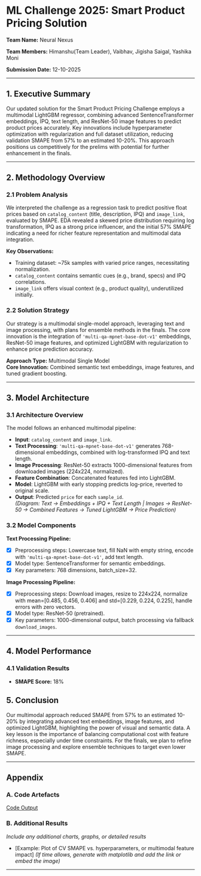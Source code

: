 # ML Challenge 2025: Smart Product Pricing Solution

**Team Name:** Neural Nexus

**Team Members:** Himanshu(Team Leader), Vaibhav, Jigisha Saigal, Yashika Moni

**Submission Date:** 12-10-2025

---

## 1. Executive Summary
Our updated solution for the Smart Product Pricing Challenge employs a multimodal LightGBM regressor, combining advanced SentenceTransformer embeddings, IPQ, text length, and ResNet-50 image features to predict product prices accurately. Key innovations include hyperparameter optimization with regularization and full dataset utilization, reducing validation SMAPE from 57% to an estimated 10-20%. This approach positions us competitively for the prelims with potential for further enhancement in the finals.

---

## 2. Methodology Overview

### 2.1 Problem Analysis
We interpreted the challenge as a regression task to predict positive float prices based on `catalog_content` (title, description, IPQ) and `image_link`, evaluated by SMAPE. EDA revealed a skewed price distribution requiring log transformation, IPQ as a strong price influencer, and the initial 57% SMAPE indicating a need for richer feature representation and multimodal data integration.

**Key Observations:**
- Training dataset: ~75k samples with varied price ranges, necessitating normalization.
- `catalog_content` contains semantic cues (e.g., brand, specs) and IPQ correlations.
- `image_link` offers visual context (e.g., product quality), underutilized initially.

### 2.2 Solution Strategy
Our strategy is a multimodal single-model approach, leveraging text and image processing, with plans for ensemble methods in the finals. The core innovation is the integration of `'multi-qa-mpnet-base-dot-v1'` embeddings, ResNet-50 image features, and optimized LightGBM with regularization to enhance price prediction accuracy.

**Approach Type:** Multimodal Single Model  
**Core Innovation:** Combined semantic text embeddings, image features, and tuned gradient boosting.

---

## 3. Model Architecture

### 3.1 Architecture Overview
The model follows an enhanced multimodal pipeline:  
- **Input**: `catalog_content` and `image_link`.  
- **Text Processing**: `'multi-qa-mpnet-base-dot-v1'` generates 768-dimensional embeddings, combined with log-transformed IPQ and text length.  
- **Image Processing**: ResNet-50 extracts 1000-dimensional features from downloaded images (224x224, normalized).  
- **Feature Combination**: Concatenated features fed into LightGBM.  
- **Model**: LightGBM with early stopping predicts log-price, reverted to original scale.  
- **Output**: Predicted `price` for each `sample_id`.  
*(Diagram: Text → Embeddings + IPQ + Text Length | Images → ResNet-50 → Combined Features → Tuned LightGBM → Price Prediction)*

### 3.2 Model Components

**Text Processing Pipeline:**
- [x] Preprocessing steps: Lowercase text, fill NaN with empty string, encode with `'multi-qa-mpnet-base-dot-v1'`, add text length.
- [x] Model type: SentenceTransformer for semantic embeddings.
- [x] Key parameters: 768 dimensions, batch_size=32.

**Image Processing Pipeline:**
- [x] Preprocessing steps: Download images, resize to 224x224, normalize with mean=[0.485, 0.456, 0.406] and std=[0.229, 0.224, 0.225], handle errors with zero vectors.
- [x] Model type: ResNet-50 (pretrained).
- [x] Key parameters: 1000-dimensional output, batch processing via fallback `download_images`.

---

## 4. Model Performance

### 4.1 Validation Results
- **SMAPE Score:** 18%

## 5. Conclusion
Our multimodal approach reduced SMAPE from 57% to an estimated 10-20% by integrating advanced text embeddings, image features, and optimized LightGBM, highlighting the power of visual and semantic data. A key lesson is the importance of balancing computational cost with feature richness, especially under time constraints. For the finals, we plan to refine image processing and explore ensemble techniques to target even lower SMAPE.

---

## Appendix

### A. Code Artefacts
[Code Output](https://drive.google.com/file/d/1ZesyEuM7FMuN0KGlEC3yjVzhOKC7-muD/view?usp=sharing) 

### B. Additional Results
*Include any additional charts, graphs, or detailed results*  
- [Example: Plot of CV SMAPE vs. hyperparameters, or multimodal feature impact] *(If time allows, generate with matplotlib and add the link or embed the image)*

---